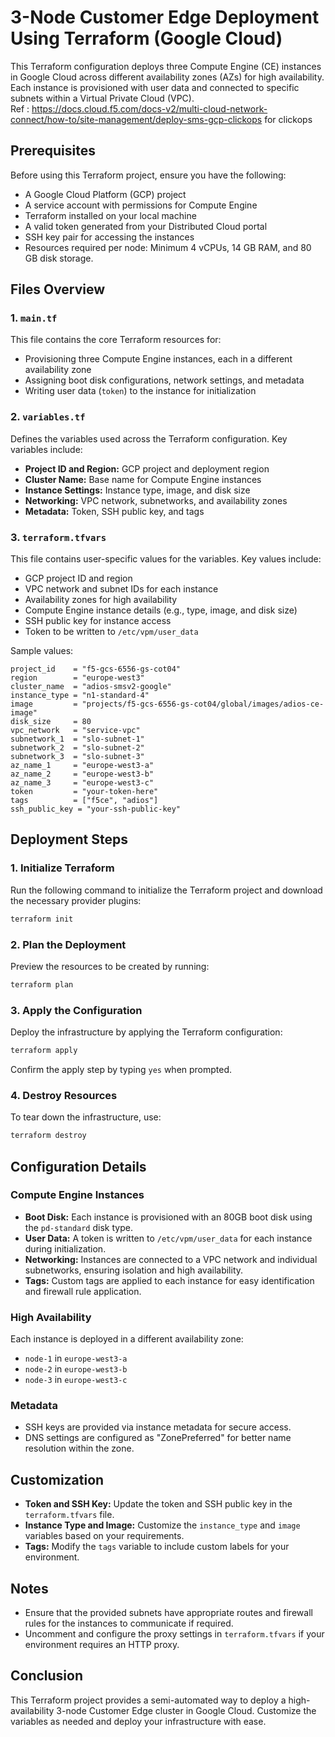 # 3-Node Customer Edge Deployment Using Terraform (Google Cloud)

This Terraform configuration deploys three Compute Engine (CE) instances in Google Cloud across different availability zones (AZs) for high availability. Each instance is provisioned with user data and connected to specific subnets within a Virtual Private Cloud (VPC).  
Ref : https://docs.cloud.f5.com/docs-v2/multi-cloud-network-connect/how-to/site-management/deploy-sms-gcp-clickops for clickops

## Prerequisites

Before using this Terraform project, ensure you have the following:
- A Google Cloud Platform (GCP) project
- A service account with permissions for Compute Engine
- Terraform installed on your local machine
- A valid token generated from your Distributed Cloud portal
- SSH key pair for accessing the instances
- Resources required per node: Minimum 4 vCPUs, 14 GB RAM, and 80 GB disk storage. 

## Files Overview

### 1. `main.tf`

This file contains the core Terraform resources for:
- Provisioning three Compute Engine instances, each in a different availability zone
- Assigning boot disk configurations, network settings, and metadata
- Writing user data (`token`) to the instance for initialization

### 2. `variables.tf`

Defines the variables used across the Terraform configuration. Key variables include:
- **Project ID and Region:** GCP project and deployment region
- **Cluster Name:** Base name for Compute Engine instances
- **Instance Settings:** Instance type, image, and disk size
- **Networking:** VPC network, subnetworks, and availability zones
- **Metadata:** Token, SSH public key, and tags

### 3. `terraform.tfvars`

This file contains user-specific values for the variables. Key values include:
- GCP project ID and region
- VPC network and subnet IDs for each instance
- Availability zones for high availability
- Compute Engine instance details (e.g., type, image, and disk size)
- SSH public key for instance access
- Token to be written to `/etc/vpm/user_data`

Sample values:
```hcl
project_id    = "f5-gcs-6556-gs-cot04"
region        = "europe-west3"
cluster_name  = "adios-smsv2-google"
instance_type = "n1-standard-4"
image         = "projects/f5-gcs-6556-gs-cot04/global/images/adios-ce-image"
disk_size     = 80
vpc_network   = "service-vpc"
subnetwork_1  = "slo-subnet-1"
subnetwork_2  = "slo-subnet-2"
subnetwork_3  = "slo-subnet-3"
az_name_1     = "europe-west3-a"
az_name_2     = "europe-west3-b"
az_name_3     = "europe-west3-c"
token         = "your-token-here"
tags          = ["f5ce", "adios"]
ssh_public_key = "your-ssh-public-key"
```

## Deployment Steps

### 1. Initialize Terraform
Run the following command to initialize the Terraform project and download the necessary provider plugins:
```bash
terraform init
```

### 2. Plan the Deployment
Preview the resources to be created by running:
```bash
terraform plan
```

### 3. Apply the Configuration
Deploy the infrastructure by applying the Terraform configuration:
```bash
terraform apply
```
Confirm the apply step by typing `yes` when prompted.

### 4. Destroy Resources
To tear down the infrastructure, use:
```bash
terraform destroy
```

## Configuration Details

### Compute Engine Instances
- **Boot Disk:** Each instance is provisioned with an 80GB boot disk using the `pd-standard` disk type.
- **User Data:** A token is written to `/etc/vpm/user_data` for each instance during initialization.
- **Networking:** Instances are connected to a VPC network and individual subnetworks, ensuring isolation and high availability.
- **Tags:** Custom tags are applied to each instance for easy identification and firewall rule application.

### High Availability
Each instance is deployed in a different availability zone:
- `node-1` in `europe-west3-a`
- `node-2` in `europe-west3-b`
- `node-3` in `europe-west3-c`

### Metadata
- SSH keys are provided via instance metadata for secure access.
- DNS settings are configured as "ZonePreferred" for better name resolution within the zone.

## Customization
- **Token and SSH Key:** Update the token and SSH public key in the `terraform.tfvars` file.
- **Instance Type and Image:** Customize the `instance_type` and `image` variables based on your requirements.
- **Tags:** Modify the `tags` variable to include custom labels for your environment.

## Notes
- Ensure that the provided subnets have appropriate routes and firewall rules for the instances to communicate if required.
- Uncomment and configure the proxy settings in `terraform.tfvars` if your environment requires an HTTP proxy.

## Conclusion
This Terraform project provides a semi-automated way to deploy a high-availability 3-node Customer Edge cluster in Google Cloud. Customize the variables as needed and deploy your infrastructure with ease.
